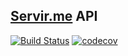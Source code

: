 [Servir.me](https://github.com/MatheusVellone/servir.me) API
-----------------

[![Build Status](https://travis-ci.com/MatheusVellone/servir.me-api.svg?token=hiWbfTpTxqwyyAAsaHud&branch=base-api)](https://travis-ci.com/MatheusVellone/servir.me-api)
[![codecov](https://img.shields.io/codecov/c/token/HDzTH8QO22/github/MatheusVellone/servir.me-api.svg)](https://codecov.io/gh/MatheusVellone/servir.me-api)
